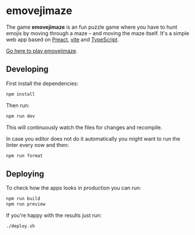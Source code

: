 emovejimaze
===========

The game **emovejimaze** is an fun puzzle game where you have to hunt emojis by moving through a maze – and moving the maze itself. It's a simple web app based on [Preact](https://preactjs.com/), [vite](https://vitejs.dev/) and [TypeScript](https://www.typescriptlang.org/).

[Go here to play emovejimaze](http://bxt.github.io/emovejimaze/).

Developing
----------

First install the dependencies:

```sh
npm install
```

Then run:

```sh
npm run dev
```

This will continuously watch the files for changes and recompile.

In case you editor does not do it automatically you might want to run the linter every now and then:

```sh
npm run format
```

Deploying
---------

To check how the apps looks in production you can run:

```sh
npm run build
npm run preview
```

If you're happy with the results just run:

```sh
./deploy.sh
```

